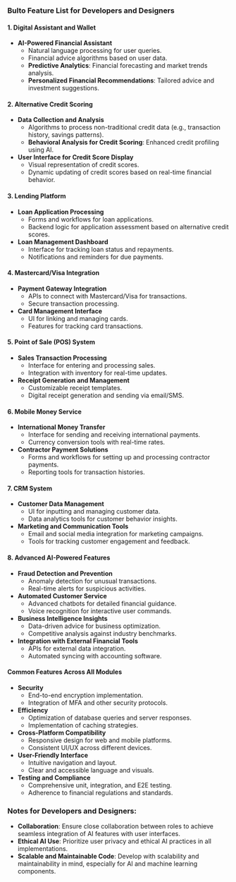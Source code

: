  
### Bulto Feature List for Developers and Designers

#### 1. Digital Assistant and Wallet
- **AI-Powered Financial Assistant**
  - Natural language processing for user queries.
  - Financial advice algorithms based on user data.
  - **Predictive Analytics**: Financial forecasting and market trends analysis.
  - **Personalized Financial Recommendations**: Tailored advice and investment suggestions.

#### 2. Alternative Credit Scoring
- **Data Collection and Analysis**
  - Algorithms to process non-traditional credit data (e.g., transaction history, savings patterns).
  - **Behavioral Analysis for Credit Scoring**: Enhanced credit profiling using AI.
- **User Interface for Credit Score Display**
  - Visual representation of credit scores.
  - Dynamic updating of credit scores based on real-time financial behavior.

#### 3. Lending Platform
- **Loan Application Processing**
  - Forms and workflows for loan applications.
  - Backend logic for application assessment based on alternative credit scores.
- **Loan Management Dashboard**
  - Interface for tracking loan status and repayments.
  - Notifications and reminders for due payments.

#### 4. Mastercard/Visa Integration
- **Payment Gateway Integration**
  - APIs to connect with Mastercard/Visa for transactions.
  - Secure transaction processing.
- **Card Management Interface**
  - UI for linking and managing cards.
  - Features for tracking card transactions.

#### 5. Point of Sale (POS) System
- **Sales Transaction Processing**
  - Interface for entering and processing sales.
  - Integration with inventory for real-time updates.
- **Receipt Generation and Management**
  - Customizable receipt templates.
  - Digital receipt generation and sending via email/SMS.

#### 6. Mobile Money Service
- **International Money Transfer**
  - Interface for sending and receiving international payments.
  - Currency conversion tools with real-time rates.
- **Contractor Payment Solutions**
  - Forms and workflows for setting up and processing contractor payments.
  - Reporting tools for transaction histories.

#### 7. CRM System
- **Customer Data Management**
  - UI for inputting and managing customer data.
  - Data analytics tools for customer behavior insights.
- **Marketing and Communication Tools**
  - Email and social media integration for marketing campaigns.
  - Tools for tracking customer engagement and feedback.

#### 8. Advanced AI-Powered Features
- **Fraud Detection and Prevention**
  - Anomaly detection for unusual transactions.
  - Real-time alerts for suspicious activities.
- **Automated Customer Service**
  - Advanced chatbots for detailed financial guidance.
  - Voice recognition for interactive user commands.
- **Business Intelligence Insights**
  - Data-driven advice for business optimization.
  - Competitive analysis against industry benchmarks.
- **Integration with External Financial Tools**
  - APIs for external data integration.
  - Automated syncing with accounting software.

#### Common Features Across All Modules
- **Security**
  - End-to-end encryption implementation.
  - Integration of MFA and other security protocols.
- **Efficiency**
  - Optimization of database queries and server responses.
  - Implementation of caching strategies.
- **Cross-Platform Compatibility**
  - Responsive design for web and mobile platforms.
  - Consistent UI/UX across different devices.
- **User-Friendly Interface**
  - Intuitive navigation and layout.
  - Clear and accessible language and visuals.
- **Testing and Compliance**
  - Comprehensive unit, integration, and E2E testing.
  - Adherence to financial regulations and standards.

### Notes for Developers and Designers:
- **Collaboration**: Ensure close collaboration between roles to achieve seamless integration of AI features with user interfaces.
- **Ethical AI Use**: Prioritize user privacy and ethical AI practices in all implementations.
- **Scalable and Maintainable Code**: Develop with scalability and maintainability in mind, especially for AI and machine learning components.
